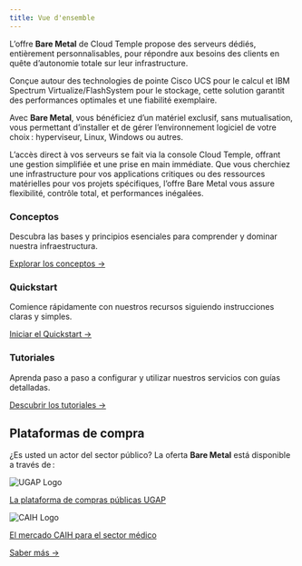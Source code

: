 ```yaml
---
title: Vue d'ensemble
---
```


L’offre __Bare Metal__ de Cloud Temple propose des serveurs dédiés, entièrement personnalisables, pour répondre aux besoins des clients en quête d’autonomie totale sur leur infrastructure.

Conçue autour des technologies de pointe Cisco UCS pour le calcul et IBM Spectrum Virtualize/FlashSystem pour le stockage, cette solution garantit des performances optimales et une fiabilité exemplaire.

Avec __Bare Metal__, vous bénéficiez d’un matériel exclusif, sans mutualisation, vous permettant d’installer et de gérer l’environnement logiciel de votre choix : hyperviseur, Linux, Windows ou autres.

L’accès direct à vos serveurs se fait via la console Cloud Temple, offrant une gestion simplifiée et une prise en main immédiate. Que vous cherchiez une infrastructure pour vos applications critiques ou des ressources matérielles pour vos projets spécifiques, l’offre Bare Metal vous assure flexibilité, contrôle total, et performances inégalées.

<div className="card-grid">
  <div className="card">
    <h3>Conceptos</h3>
    <p>Descubra las bases y principios esenciales para comprender y dominar nuestra infraestructura.</p>
    <a href="iaas_bare-metal/concepts" className="card-link">Explorar los conceptos &rarr;</a>
  </div>
  <div className="card">
    <h3>Quickstart</h3>
    <p>Comience rápidamente con nuestros recursos siguiendo instrucciones claras y simples.</p>
    <a href="iaas_bare-metal/quickstart" className="card-link">Iniciar el Quickstart &rarr;</a>
  </div>
    <div className="card">
    <h3>Tutoriales</h3>
    <p>Aprenda paso a paso a configurar y utilizar nuestros servicios con guías detalladas.</p>
    <a href="iaas_bare-metal/tutorials" className="card-link">Descubrir los tutoriales &rarr;</a>
  </div>
</div>

## Plataformas de compra

<div className="purchase-platforms">
  <p>¿Es usted un actor del sector público? La oferta <strong>Bare Metal</strong> está disponible a través de :</p>

  <div className="platform-card">
    <img src="https://www.medgest.fr/wp-content/uploads/sites/2/2021/09/nouveau-logo-ugap-2021.png" alt="UGAP Logo" className="platform-logo" />
    <p>
      <a href="https://cloudtour.capgemini.fr/partenaires/cloud-temple" target="_blank" rel="noopener noreferrer">
        La plataforma de compras públicas UGAP
      </a>
    </p>
  </div>

  <div className="platform-card">
      <img src="https://i0.wp.com/www.activus-software.fr/wp-content/uploads/2022/09/20221212-GRP-CAIH-BC.png?fit=1300%2C827&ssl=1" alt="CAIH Logo" className="platform-logo" />
    <p>
      <a href="https://www.caih-sante.org" target="_blank" rel="noopener noreferrer">
        El mercado CAIH para el sector médico
      </a>
    </p>
  </div>

  <a href="https://www.cloud-temple.com/cloud-souverain-disponible-via-lugap/" target="_blank" rel="noopener noreferrer" className="learn-more-link">
    Saber más &rarr;
  </a>
</div>
